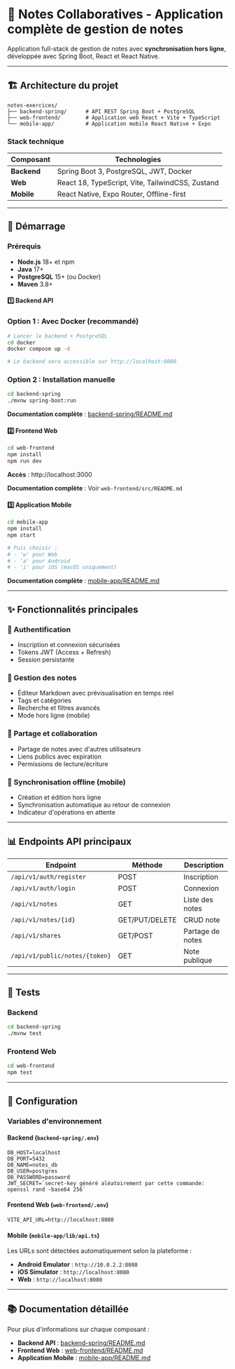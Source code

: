 # 📝 Notes Collaboratives - Application complète de gestion de notes

Application full-stack de gestion de notes avec **synchronisation hors ligne**, développée avec Spring Boot, React et React Native.

---

## 🏗️ Architecture du projet

```
notes-exercices/
├── backend-spring/      # API REST Spring Boot + PostgreSQL
├── web-frontend/        # Application web React + Vite + TypeScript
└── mobile-app/          # Application mobile React Native + Expo
```

### Stack technique

| Composant | Technologies |
|-----------|-------------|
| **Backend** | Spring Boot 3, PostgreSQL, JWT, Docker |
| **Web** | React 18, TypeScript, Vite, TailwindCSS, Zustand |
| **Mobile** | React Native, Expo Router, Offline-first |

---

## 🚀 Démarrage

### Prérequis

- **Node.js** 18+ et npm
- **Java** 17+
- **PostgreSQL** 15+ (ou Docker)
- **Maven** 3.8+


#### 1️⃣ Backend API

### Option 1 : Avec Docker (recommandé)

```bash
# Lancer le backend + PostgreSQL
cd docker
docker compose up -d

# Le backend sera accessible sur http://localhost:8080
```

### Option 2 : Installation manuelle
```bash
cd backend-spring
./mvnw spring-boot:run
```

**Documentation complète** : [backend-spring/README.md](./backend-spring/README.md)

#### 2️⃣ Frontend Web

```bash
cd web-frontend
npm install
npm run dev
```

**Accès** : http://localhost:3000

**Documentation complète** : Voir `web-frontend/src/README.md`

#### 3️⃣ Application Mobile

```bash
cd mobile-app
npm install
npm start

# Puis choisir :
# - 'w' pour Web
# - 'a' pour Android
# - 'i' pour iOS (macOS uniquement)
```

**Documentation complète** : [mobile-app/README.md](./mobile-app/README.md)

---

## ✨ Fonctionnalités principales

### 🔐 Authentification
- Inscription et connexion sécurisées
- Tokens JWT (Access + Refresh)
- Session persistante

### 📝 Gestion des notes
- Éditeur Markdown avec prévisualisation en temps réel
- Tags et catégories
- Recherche et filtres avancés
- Mode hors ligne (mobile)

### 👥 Partage et collaboration
- Partage de notes avec d'autres utilisateurs
- Liens publics avec expiration
- Permissions de lecture/écriture

### 📱 Synchronisation offline (mobile)
- Création et édition hors ligne
- Synchronisation automatique au retour de connexion
- Indicateur d'opérations en attente

---

## 📊 Endpoints API principaux

| Endpoint | Méthode | Description |
|----------|---------|-------------|
| `/api/v1/auth/register` | POST | Inscription |
| `/api/v1/auth/login` | POST | Connexion |
| `/api/v1/notes` | GET | Liste des notes |
| `/api/v1/notes/{id}` | GET/PUT/DELETE | CRUD note |
| `/api/v1/shares` | GET/POST | Partage de notes |
| `/api/v1/public/notes/{token}` | GET | Note publique |

---

## 🧪 Tests

### Backend
```bash
cd backend-spring
./mvnw test
```

### Frontend Web
```bash
cd web-frontend
npm test
```

---

## 🔧 Configuration

### Variables d'environnement

#### Backend (`backend-spring/.env`)
```properties
DB_HOST=localhost
DB_PORT=5432
DB_NAME=notes_db
DB_USER=postgres
DB_PASSWORD=password
JWT_SECRET=`secret-key généré aléatoirement par cette commande: openssl rand -base64 256`
```

#### Frontend Web (`web-frontend/.env`)
```properties
VITE_API_URL=http://localhost:8080
```

#### Mobile (`mobile-app/lib/api.ts`)
Les URLs sont détectées automatiquement selon la plateforme :
- **Android Emulator** : `http://10.0.2.2:8080`
- **iOS Simulator** : `http://localhost:8080`
- **Web** : `http://localhost:8080`

---

## 📚 Documentation détaillée

Pour plus d'informations sur chaque composant :

- **Backend API** : [backend-spring/README.md](./backend-spring/README.md)
- **Frontend Web** : [web-frontend/README.md](./web-frontend/README.md)
- **Application Mobile** : [mobile-app/README.md](./mobile-app/README.md)

